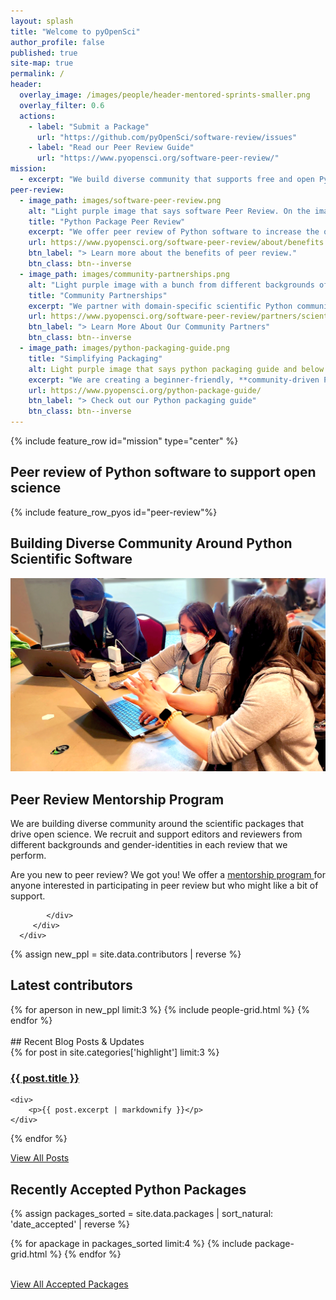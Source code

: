 ```yaml
---
layout: splash
title: "Welcome to pyOpenSci"
author_profile: false
published: true
site-map: true
permalink: /
header:
  overlay_image: /images/people/header-mentored-sprints-smaller.png
  overlay_filter: 0.6
  actions:
    - label: "Submit a Package"
      url: "https://github.com/pyOpenSci/software-review/issues"
    - label: "Read our Peer Review Guide"
      url: "https://www.pyopensci.org/software-peer-review/"
mission:
  - excerpt: "We build diverse community that supports free and open Python tools for processing scientific data. We also build technical skills needed to contribute to open source and that support open science. Join our global community."
peer-review:
  - image_path: images/software-peer-review.png
    alt: "Light purple image that says software Peer Review. On the image is a woman at a laptop with a pyOpenSci logo on it and a cup of coffee next to her. There is a very light flower in the bottom right hand corner. "
    title: "Python Package Peer Review"
    excerpt: "We offer peer review of Python software to increase the quality, usability and long term maintenance of the open source tools that drive open science. [JOSS accepts our review as theirs](https://www.pyopensci.org/software-peer-review/partners/joss.html) so you can get the benefits of pyOpenSci and JOSS through one review."
    url: https://www.pyopensci.org/software-peer-review/about/benefits.html
    btn_label: "> Learn more about the benefits of peer review."
    btn_class: btn--inverse
  - image_path: images/community-partnerships.png
    alt: "Light purple image with a bunch from different backgrounds of stick figure people in a slightly darker color. The text on the image at the top says Community Partnerships"
    title: "Community Partnerships"
    excerpt: "We partner with domain-specific scientific Python communities such as [Pangeo](https://www.pyopensci.org/software-peer-review/partners/pangeo.html) who want to review affiliated packages. Through this collaboration we develop develop community-specific standards that are used in our reviews, to evaluate whether a package meets affiliation requirements. This removes the need to communities to develop their own peer review process."
    url: https://www.pyopensci.org/software-peer-review/partners/scientific-communities.html
    btn_label: "> Learn More About Our Community Partners"
    btn_class: btn--inverse
  - image_path: images/python-packaging-guide.png
    title: "Simplifying Packaging"
    alt: Light purple image that says python packaging guide and below it says simplifying python packaging. The background is a grey laptop with a hand looking down at the laptop the above.
    excerpt: "We are creating a beginner-friendly, **community-driven Python packaging guide**. Our guide is reviewed by members of the Python Packaging Authority, maintainers of core packaging tools and members of the scientific Python community. It recommends best practices for you to follow when creating a Python package."
    url: https://www.pyopensci.org/python-package-guide/
    btn_label: "> Check out our Python packaging guide"
    btn_class: btn--inverse
---
```


{% include feature_row id="mission" type="center" %}

## Peer review of Python software to support open science

{% include feature_row_pyos id="peer-review"%}

## Building Diverse Community Around Python Scientific Software

<div class="feature__wrapper" markdown="1">
   <div class="feature__item--left">
      <div class="archive__item">
         <div class="archive__item-teaser">
            <img src="/images/people/pyopensci-sprint-pycon-2023.png" alt="Image showing 3 people working at 2 computers during a spring at pyCon USA 2023.">
         </div>
         <div class="archive__item-body">
            <h2 class="archive__item-title">Peer Review Mentorship Program</h2>
            <div class="archive__item-excerpt">
               <p>We are building diverse community around the scientific packages that drive open science. We recruit and support editors and reviewers from different backgrounds and gender-identities in each review that we perform.
            </p>
              Are you new to peer review? We got you!
              We offer a <a href="https://www.pyopensci.org/software-peer-review/how-to/reviewer-guide.html#a-guide-for-new-reviewers">mentorship program </a> for anyone interested in participating in peer review but who might like a bit of support.

            </div>
         </div>
      </div>

   </div>
</div>

{% assign new_ppl = site.data.contributors | reverse %}

## Latest contributors

<div class="entries-grid">
{% for aperson in new_ppl limit:3 %}
    {% include people-grid.html  %}
{% endfor %}
</div>

<br clear="both">

<div class="notice-highlight" markdown="1">
## Recent Blog Posts & Updates

<div class="grid col-3">
  {% for post in site.categories['highlight'] limit:3 %}

  <div class="cards">
  <h3 ><a href="{{ site.baseurl }}{{ post.url}}" rel="permalink">{{ post.title }}</a></h3>

    <div>
        <p>{{ post.excerpt | markdownify }}</p>
    </div>

</div>
{% endfor %}

</div>
<p><a href="/blog/" class="btn btn--info btn--large">View All Posts <i class="fa fa-4 fa-arrow-circle-right" aria-hidden="true"></i></a></p>
</div>

<!-- packages reviewed -->

## Recently Accepted Python Packages

{% assign packages_sorted = site.data.packages | sort_natural: 'date_accepted' | reverse %}

<div class="grid">
  {% for apackage in packages_sorted limit:4 %}
    {% include package-grid.html %}
  {% endfor %}
</div>

<br clear="both">

<a href="/python-packages/" class="btn btn--info">View All Accepted Packages <i class="fa fa-4 fa-arrow-circle-right" aria-hidden="true"></i></a>
